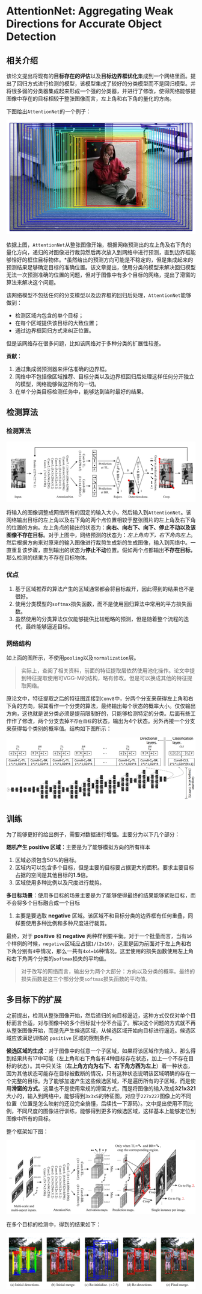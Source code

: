 AttentionNet: Aggregating Weak Directions for Accurate Object Detection
===

相关介绍
---

该论文提出将现有的**目标存在的评估**以及**目标边界框优化**集成到一个网络里面。提出了回归方式进行检测的模型，该模型集成了较好的分类模型而不是回归模型。并将很多弱的分类器集成起来形成一个强的分类器，并进行了修改，使得网络能够提图像中存在的目标相较于整张图像而言，左上角和右下角的量化的方向。

下图给出`AttentionNet`的一个例子：

![AttentionNet Example](../../dist/attentionnet_example.png)

依据上图，`AttentionNet`从整张图像开始，根据网络预测出的左上角及右下角的量化方向，递归的对图像进行裁剪然后再次放入到网络中进行预测，直到边界框能够恰好的框住目标物体。*虽然给出的预测方向可能是不稳定的，但是集成起来的预测结果足够确定目标的准确位置。该文章提出，使用分类的模型来解决回归模型无法一次预测准确的位置的问题，但对于图像中有多个目标的网络，提出了滑窗的算法来解决这个问题。

该网络模型不包括任何的分支模型以及边界框的回归后处理，`AttentionNet`能够做到：
* 检测区域内包含的单个目标；
* 在每个区域提供该目标的大致位置；
* 通过边界框回归方式来纠正位置。

但是该网络存在很多问题，比如该网络对于多种分类的扩展性较差。

**贡献**：
1. 通过集成弱预测器来评估准确的边界框。
1. 网络中不包括像区域推荐、目标分类以及边界框回归后处理这样任何分开独立的模型，网络能够做这所有的一切。
1. 在单个分类目标检测任务中，能够达到当时最好的结果。


检测算法
---


### 检测算法

![AttentionNet Framework](../../dist/attentionnet_framework.png)

将输入的图像调整成网络所有的固定的输入大小，然后输入到`AttentionNet`。该网络输出目标的左上角以及右下角的两个点位置相较于整张图片的左上角及右下角的位置的方向。左上角点的输出的状态为：**向右、向右下、向下、停止不动以及该图像不存在目标**。对于上图中，网络预测的状态为：*左上角向下，右下角向左上*。然后根据方向来对原来的输入图像进行裁剪生成新的生成图像，输入到网络中。一直重复该步骤，直到输出的状态为**停止不动**位置。假如两个点都输出**不存在目标**，那么检测的结果为不存在目标物体。


### 优点

1. 基于区域推荐的算法产生的区域通常都会将目标裁开，因此得到的结果也不是很好。
1. 使用分类模型的`softmax`损失函数，而不是使用回归算法中常用的平方损失函数。
1. 虽然使用的分类算法仅仅能够提供比较粗略的预测，但是随着整个流程的迭代，最终能够逼近目标。

### 网络结构

如上面的图所示，不使用`pooling`以及`normalization`层。
> 实际上，查阅了相关资料，前面的特征提取层依然使用池化操作。论文中提到特征提取使用可VGG-M的结构，略有修改。但是可以换成其他的特征提取网络。

原论文中，特征提取之后的特征图连接到`Conv8`中，分两个分支来获得左上角和右下角的方向，将其看作一个分类的算法，最终输出每个状态的概率大小。仅仅输出方向，这也就是说分类必须是提前限制好的，只能够检测特定的分类。后面有些工作作了修改，两个分支去掉`不存在目标`的状态，输出为4个状态。另外再接一个分支来获得每个类别的概率值。结构如下图所示：

![AttentionNet Framework](../../dist/attentionnet_framework_new.png)


训练
---

为了能够更好的给出例子，需要对数据进行增强。主要分为以下几个部分：

**随机产生 positive 区域**：主要是为了能够模拟方向的所有样本
1. 区域必须包含50%的目标。
1. 区域内可以包含多个目标，但是主要的目标要占据更大的面积。要求主要目标占据的空间是其他目标的**1.5**倍。
1. 区域使用多种比例以及尺度进行裁剪。

**多目标场景**：使用多目标的场景主要是为了能够使得最终的结果能够紧贴目标，而不会将多个目标融合成一个目标
1. 主要是要选取 **negative** 区域。该区域不和目标分类的边界框有任何重叠，同样要使用多种比例和多种尺度进行裁剪。

最终，对于 **positive** 和 **negative** 两种样例要平衡。对于一个批量而言，当有`16`个样例的时候，`negative`区域应占据`1/(2x16)`，这里是因为前面对于左上角和右下角分别有`4`中情况，那么一共有`4x4=16`种情况。这里使用的损失函数使用左上角和右下角两个分类的`softmax`损失的平均值。
> 对于改写的网络而言，输出分为两个大部分：方向以及分类的概率。最终的损失函数是这三个部分分类`softmax`损失函数的平均值。


多目标下的扩展
---

之前提出，检测从整张图像开始，然后递归的向目标逼近，这种方式仅仅对单个目标而言合适，对与图像中的多个目标就十分不合适了。解决这个问题的方式就不再从整张图像开始，而是先产生候选区域，从候选区域开始向目标进行逼近。候选区域应该满足训练的 `positive` 区域的限制条件。

**候选区域的生成**：对于图像中的任意一个子区域，如果将该区域作为输入，那么得到结果共有17中可能（左上角和右下角各有4种目标存在状态，加上一个不存在目标的状态）。其中只关注（**左上角方向为右下、右下角方西为左上**）着一种状态，因为其他状态可能存在目标被截断的情况，只有这种状态说明该区域明确的存在一个完整的目标。为了能够加速产生这些候选区域，不是遍历所有的子区域，而是使用**滑窗的方式**。这里也不是使用常规的滑窗方式，而是将图像的输入改成**321x321**大小的，输入到网络中，能够得到`3x3x5`的特征图，对应于`227x227`图像上的不同位置（位置是怎么映射的还没完全搞懂，后续找一下源码）。文中提出使用不同比例，不同尺度的图像进行训练，能够得到更多的候选区域，这样基本上能够定位到图像中所有的目标。

整个框架如下图：

![Attention Multi Object](../../dist/attentionnet_multi.png)

在多个目标的检测中，得到的结果如下：

![Attention Multi Object](../../dist/attentionnet_result.png)

